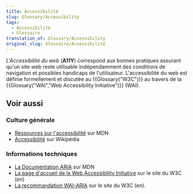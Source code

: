 ```yaml
---
title: Accessibilité
slug: Glossary/Accessibility
tags:
  - Accessibilité
  - Glossaire
translation_of: Glossary/Accessibility
original_slug: Glossaire/Accessibilité
---
```


_L'Accessibilité du web_ (**A11Y**) correspond aux bonnes pratiques assurant qu'un site web reste utilisable indépendamment des conditions de navigation et possibles handicaps de l'utilisateur. L'accessibilité du web est définie formellement et discutée au {{Glossary("W3C")}} au travers de la {{Glossary("WAI","Web Accessibility Initiative")}} (WAI).

## Voir aussi

### Culture générale

- [Ressources sur l'accessibilité](/fr/docs/Accessibilit%C3%A9) sur MDN
- [Accessibilité](https://fr.wikipedia.org/wiki/Accessibilit%C3%A9_du_web) sur Wikipédia

### Informations techniques

- [La Documentation ARIA](/fr/docs/Accessibilité/ARIA) sur MDN
- [La page d'accueil de la Web Accessibility Initiative](http://www.w3.org/WAI/) sur le site du W3C (en)
- [La recommandation WAI-ARIA](http://www.w3.org/TR/wai-aria/) sur le site du W3C (en).
